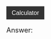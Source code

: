 <style> @import url('https://fonts.googleapis.com/css2?family=Source+Sans+Pro:wght@200;700&display=swap'); </style>
<button onclick="calculator()">Calculator</button>

<p>Answer:</p>
<p id="answer"></p>




<script>
  
  function calculator() {
    let expression = prompt("Equation?");

    const urlStart = "https://crimebusterstest.tk/api/calculator/";
    const url = urlStart + expression;

    console.log(url); 

    fetch(url)
      .then(res => res.json())
      .then(data => {
        console.log(data);
        
        document.getElementById("answer").innerHTML = data.result; 
      
      })
      
  }
</script>

<style> 
button {
	width: 100px;
	height: 35px;
	font-size: 16px;
	background-color: #333;
	color: #fff;
	border: none;
	cursor: pointer;
}

p {
  font-size: 18px;
}
</style>
